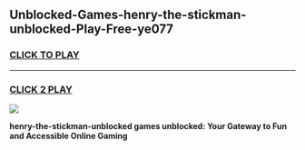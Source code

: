 
## Unblocked-Games-henry-the-stickman-unblocked-Play-Free-ye077
<h3>
<a href="https://premium76.site?title=henry-the-stickman-unblocked&ref=18A1">CLICK TO PLAY</a></h3>
<hr>

<h3>
<a href="https://premium76.site?title=henry-the-stickman-unblocked&ref=18A1">CLICK 2 PLAY</a>
  
</h3>

<a href="https://premium76.site?title=henry-the-stickman-unblocked&ref=18A1"><img src="https://clearcache.store/games.png"></a>


**henry-the-stickman-unblocked games unblocked: Your Gateway to Fun and Accessible Online Gaming**
